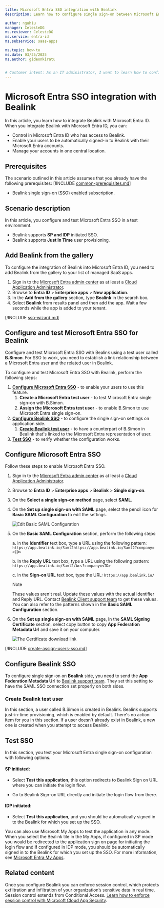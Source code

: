 ```yaml
---
title: Microsoft Entra SSO integration with Bealink
description: Learn how to configure single sign-on between Microsoft Entra ID and Bealink.

author: nguhiu
manager: CelesteDG
ms.reviewer: CelesteDG
ms.service: entra-id
ms.subservice: saas-apps

ms.topic: how-to
ms.date: 03/25/2025
ms.author: gideonkiratu


# Customer intent: As an IT administrator, I want to learn how to configure single sign-on between Microsoft Entra ID and Bealink so that I can control who has access to Bealink, enable automatic sign-in with Microsoft Entra accounts, and manage my accounts in one central location.
---
```


# Microsoft Entra SSO integration with Bealink

In this article,  you learn how to integrate Bealink with Microsoft Entra ID. When you integrate Bealink with Microsoft Entra ID, you can:

* Control in Microsoft Entra ID who has access to Bealink.
* Enable your users to be automatically signed-in to Bealink with their Microsoft Entra accounts.
* Manage your accounts in one central location.

## Prerequisites

The scenario outlined in this article assumes that you already have the following prerequisites:
[!INCLUDE [common-prerequisites.md](~/identity/saas-apps/includes/common-prerequisites.md)]
* Bealink single sign-on (SSO) enabled subscription.

## Scenario description

In this article,  you configure and test Microsoft Entra SSO in a test environment.

* Bealink supports **SP and IDP** initiated SSO.
* Bealink supports **Just In Time** user provisioning.

## Add Bealink from the gallery

To configure the integration of Bealink into Microsoft Entra ID, you need to add Bealink from the gallery to your list of managed SaaS apps.

1. Sign in to the [Microsoft Entra admin center](https://entra.microsoft.com) as at least a [Cloud Application Administrator](~/identity/role-based-access-control/permissions-reference.md#cloud-application-administrator).
1. Browse to **Entra ID** > **Enterprise apps** > **New application**.
1. In the **Add from the gallery** section, type **Bealink** in the search box.
1. Select **Bealink** from results panel and then add the app. Wait a few seconds while the app is added to your tenant.

 [!INCLUDE [sso-wizard.md](~/identity/saas-apps/includes/sso-wizard.md)]

<a name='configure-and-test-azure-ad-sso-for-bealink'></a>

## Configure and test Microsoft Entra SSO for Bealink

Configure and test Microsoft Entra SSO with Bealink using a test user called **B.Simon**. For SSO to work, you need to establish a link relationship between a Microsoft Entra user and the related user in Bealink.

To configure and test Microsoft Entra SSO with Bealink, perform the following steps:

1. **[Configure Microsoft Entra SSO](#configure-azure-ad-sso)** - to enable your users to use this feature.
    1. **Create a Microsoft Entra test user** - to test Microsoft Entra single sign-on with B.Simon.
    1. **Assign the Microsoft Entra test user** - to enable B.Simon to use Microsoft Entra single sign-on.
1. **[Configure Bealink SSO](#configure-bealink-sso)** - to configure the single sign-on settings on application side.
    1. **[Create Bealink test user](#create-bealink-test-user)** - to have a counterpart of B.Simon in Bealink that's linked to the Microsoft Entra representation of user.
1. **[Test SSO](#test-sso)** - to verify whether the configuration works.

<a name='configure-azure-ad-sso'></a>

## Configure Microsoft Entra SSO

Follow these steps to enable Microsoft Entra SSO.

1. Sign in to the [Microsoft Entra admin center](https://entra.microsoft.com) as at least a [Cloud Application Administrator](~/identity/role-based-access-control/permissions-reference.md#cloud-application-administrator).
1. Browse to **Entra ID** > **Enterprise apps** > **Bealink** > **Single sign-on**.
1. On the **Select a single sign-on method** page, select **SAML**.
1. On the **Set up single sign-on with SAML** page, select the pencil icon for **Basic SAML Configuration** to edit the settings.

   ![Edit Basic SAML Configuration](common/edit-urls.png)

1. On the **Basic SAML Configuration** section, perform the following steps:

    a. In the **Identifier** text box, type a URL using the following pattern:
    `https://app.bealink.io/Saml2https://app.bealink.io/Saml2?company=<ID>`

    b. In the **Reply URL** text box, type a URL using the following pattern:
    `https://app.bealink.io/Saml2/Acs?company=<ID>`

	c. In the **Sign-on URL** text box, type the URL:
    `https://app.bealink.io/`

	> [!NOTE]
    > These values aren't real. Update these values with the actual Identifier and Reply URL. Contact [Bealink Client support team](mailto:support@bealink.io) to get these values. You can also refer to the patterns shown in the **Basic SAML Configuration** section.

1. On the **Set up single sign-on with SAML** page, In the **SAML Signing Certificate** section, select copy button to copy **App Federation Metadata Url** and save it on your computer.

	![The Certificate download link](common/copy-metadataurl.png)

<a name='create-an-azure-ad-test-user'></a>

[!INCLUDE [create-assign-users-sso.md](~/identity/saas-apps/includes/create-assign-users-sso.md)]

## Configure Bealink SSO

To configure single sign-on on **Bealink** side, you need to send the **App Federation Metadata Url** to [Bealink support team](mailto:support@bealink.io). They set this setting to have the SAML SSO connection set properly on both sides.

### Create Bealink test user

In this section, a user called B.Simon is created in Bealink. Bealink supports just-in-time provisioning, which is enabled by default. There's no action item for you in this section. If a user doesn't already exist in Bealink, a new one is created when you attempt to access Bealink.

## Test SSO 

In this section, you test your Microsoft Entra single sign-on configuration with following options. 

#### SP initiated:

* Select **Test this application**, this option redirects to Bealink Sign on URL where you can initiate the login flow.  

* Go to Bealink Sign-on URL directly and initiate the login flow from there.

#### IDP initiated:

* Select **Test this application**, and you should be automatically signed in to the Bealink for which you set up the SSO. 

You can also use Microsoft My Apps to test the application in any mode. When you select the Bealink tile in the My Apps, if configured in SP mode you would be redirected to the application sign on page for initiating the login flow and if configured in IDP mode, you should be automatically signed in to the Bealink for which you set up the SSO. For more information, see [Microsoft Entra My Apps](/azure/active-directory/manage-apps/end-user-experiences#azure-ad-my-apps).

## Related content

Once you configure Bealink you can enforce session control, which protects exfiltration and infiltration of your organization’s sensitive data in real time. Session control extends from Conditional Access. [Learn how to enforce session control with Microsoft Cloud App Security](/cloud-app-security/proxy-deployment-aad).
